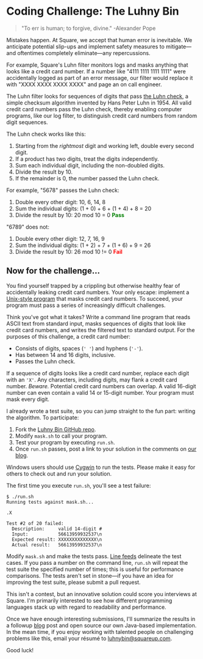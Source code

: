 Coding Challenge: The Luhny Bin
===============================

> "To err is human; to forgive, divine." -Alexander Pope

Mistakes happen. At Square, we accept that human error is inevitable. We anticipate potential slip-ups and implement safety measures to mitigate&mdash;and oftentimes completely eliminate&mdash;any repercussions.

For example, Square's Luhn filter monitors logs and masks anything that looks like a credit card number. If a number like "4111 1111 1111 1111" were accidentally logged as part of an error message, our filter would replace it with "XXXX XXXX XXXX XXXX" and page an on call engineer.

The Luhn filter looks for sequences of digits that pass <a href="http://en.wikipedia.org/wiki/Luhn_algorithm">the Luhn check</a>, a simple checksum algorithm invented by Hans Peter Luhn in 1954. All valid credit card numbers pass the Luhn check, thereby enabling computer programs, like our log filter, to distinguish credit card numbers from random digit sequences.

The Luhn check works like this:

1. Starting from the *rightmost* digit and working left, double every second digit.
1. If a product has two digits, treat the digits independently.
1. Sum each individual digit, including the non-doubled digits.
1. Divide the result by 10.
1. If the remainder is 0, the number passed the Luhn check.

For example, "5678" passes the Luhn check:

1. Double every other digit: 10, 6, 14, 8
1. Sum the individual digits: (1 + 0) + 6 + (1 + 4) + 8 = 20
1. Divide the result by 10: 20 mod 10 = 0 <b><font color="green">Pass</font></b>

"6789" does not:

1. Double every other digit: 12, 7, 16, 9
1. Sum the individual digits: (1 + 2) + 7 + (1 + 6) + 9 = 26
1. Divide the result by 10: 26 mod 10 != 0 <b><font color="red">Fail</font></b>

Now for the challenge...
------------------------

You find yourself trapped by a crippling but otherwise healthy fear of accidentally leaking credit card numbers. Your only escape: implement a [Unix-style program](http://en.wikipedia.org/wiki/Unix_philosophy#McIlroy:_A_Quarter_Century_of_Unix) that masks credit card numbers. To succeed, your program must pass a series of increasingly difficult challenges.

Think you've got what it takes? Write a command line program that reads ASCII text from standard input, masks sequences of digits that look like credit card numbers, and writes the filtered text to standard output. For the purposes of this challenge, a credit card number:

- Consists of digits, spaces (`' '`) and hyphens (`'-'`).
- Has between 14 and 16 digits, inclusive.
- Passes the Luhn check.

If a sequence of digits looks like a credit card number, replace each digit with an `'X'`. Any characters, including digits, may flank a credit card number. *Beware.* Potential credit card numbers can overlap. A valid 16-digit number can even contain a valid 14 or 15-digit number. Your program must mask every digit.

I already wrote a test suite, so you can jump straight to the fun part: writing the algorithm. To participate:

1. Fork the [Luhny Bin GitHub repo](https://github.com/square/luhnybin).
2. Modify `mask.sh` to call your program.
3. Test your program by executing `run.sh`.
4. Once `run.sh` passes, post a link to your solution in the comments on [our blog](http://corner.squareup.com/2011/11/luhny-bin.html).

Windows users should use [Cygwin](http://www.cygwin.com/) to run the tests. Please make it easy for others to check out and run your solution.

The first time you execute `run.sh`, you'll see a test failure:

    $ ./run.sh 
    Running tests against mask.sh...
    
    .X
    
    Test #2 of 20 failed:
      Description:     valid 14-digit #
      Input:           56613959932537\n
      Expected result: XXXXXXXXXXXXXX\n
      Actual result:   56613959932537\n

Modify `mask.sh` and make the tests pass. [Line feeds](http://en.wikipedia.org/wiki/Newline) delineate the test cases. If you pass a number on the command line, `run.sh` will repeat the test suite the specified number of times; this is useful for performance comparisons. The tests aren't set in stone&mdash;if you have an idea for improving the test suite, please submit a pull request.

This isn't a contest, but an innovative solution could score you interviews at Square. I'm primarily interested to see how different programming languages stack up with regard to readability and performance.

Once we have enough interesting submissions, I'll summarize the results in a followup [blog](http://corner.squareup.com/) post and open source our own Java-based implementation. In the mean time, if you enjoy working with talented people on challenging problems like this, email your résumé to <a href="mailto:luhnybin@squareup.com">luhnybin@squareup.com</a>.

Good luck!

